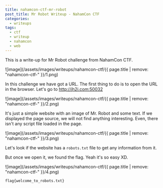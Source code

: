 ```yaml
---
title: nahamcon-ctf-mr-robot
post_title: Mr Robot Writeup - NahamCon CTF
categories:
  - writeups
tags:
  - ctf
  - writeup
  - nahamcon
  - web
---
```


This is a write-up for Mr Robot challenge from NahamCon CTF.

![image](/assets/images/writeups/nahamcon-ctf/{{ page.title | remove: "nahamcon-ctf-" }}/1.png)

In this challenge we have got a URL. The first thing to do is to open the URL in the browser. Let's go to <http://jh2i.com:50032>

![image](/assets/images/writeups/nahamcon-ctf/{{ page.title | remove: "nahamcon-ctf-" }}/2.png)

It's just a simple website with an image of Mr. Robot and some text. If we displayed the page source, we will not find anything interesting. Even, there isn't any script file loaded in the page.

![image](/assets/images/writeups/nahamcon-ctf/{{ page.title | remove: "nahamcon-ctf-" }}/3.png)

Let's look if the website has a `robots.txt` file to get any information from it.

But once we open it, we found the flag. Yeah it's so easy XD.

![image](/assets/images/writeups/nahamcon-ctf/{{ page.title | remove: "nahamcon-ctf-" }}/4.png)

`flag{welcome_to_robots.txt}`
